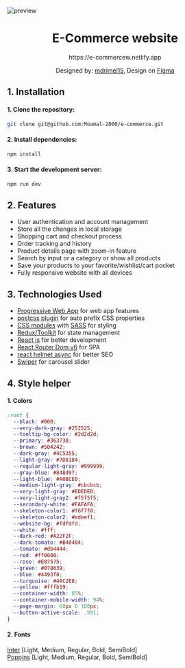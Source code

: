 ![preview](https://github.com/Moamal-2000/e-commerce/assets/103026211/935f9fd0-1cfa-4164-9947-3ce38a8f1484)
<h1 align=center>E-Commerce website</h1>

<p align=center>https://e-commercew.netlify.app</p>

<p align=center>
  Designed by: <a href="https://dribbble.com/mdrimel15" target="_blank">mdrimel15</a>, 
  Design on <a href="https://www.figma.com/file/bwhp2Q5jdzJDIw5YIsBlXe/Full-E-Commerce-Website-UI-UX-Design-(Community)?node-id=34%3A213&mode=design" target="_blank">Figma</a>
</p>


## 1. Installation

#### 1. Clone the repository:
   ```bash
   git clone git@github.com:Moamal-2000/e-commerce.git
   ```
#### 2. Install dependencies:
   ```bash
   npm install
   ```
#### 3. Start the development server:
   ```bash
   npm run dev
   ```
  

## 2. Features
- User authentication and account management
- Store all the changes in local storage
- Shopping cart and checkout process
- Order tracking and history
- Product details page with zoom-in feature
- Search by input or a category or show all products
- Save your products to your favorite/wishlist/cart pocket
- Fully responsive website with all devices

  

## 3. Technologies Used
- [Progressive Web App](https://vite-pwa-org.netlify.app) for web app features
- [postcss plugin](https://www.npmjs.com/package/postcss) for auto prefix CSS properties
- [CSS modules](https://create-react-app.dev/docs/adding-a-css-modules-stylesheet) with [SASS](https://sass-lang.com/documentation) for styling
- [Redux/Toolkit](https://redux-toolkit.js.org) for state management
- [React js](https://react.dev) for better development
- [React Router Dom v6](https://reactrouter.com) for SPA
- [react helmet async](https://www.npmjs.com/package/react-helmet-async) for better SEO
- [Swiper](https://swiperjs.com/react) for carousel slider
  

## 4. Style helper

#### 1. Colors
```css
:root {
  --black: #000;
  --very-dark-gray: #252525;
  --tooltip-bg-color: #2d2d2d;
  --primary: #363738;
  --brown: #504242;
  --dark-gray: #4C5355;
  --light-gray: #7D8184;
  --regular-light-gray: #999999;
  --gray-blue: #848d97;
  --light-blue: #A0BCE0;
  --medium-light-gray: #cbcbcb;
  --very-light-gray: #EDEDED;
  --very-light-gray2: #f5f5f5;
  --secondary-white: #FAFAFA;
  --skeleton-color1: #f6f7f8;
  --skeleton-color2: #edeef1;
  --website-bg: #fdfdfd;
  --white: #fff;
  --dark-red: #A22F2F;
  --dark-tomato: #B40404;
  --tomato: #db4444;
  --red: #ff0000;
  --rose: #E07575;
  --green: #078639;
  --blue: #4493f8;
  --turquoise: #4AC2E8;
  --yellow: #fffb19;
  --container-width: 85%;
  --container-mobile-width: 94%;
  --page-margin: 60px 0 100px;
  --button-active-scale: .991;
}
```

#### 2. Fonts
[Inter](https://fonts.google.com/specimen/Poppins)   [Light, Medium, Regular, Bold, SemiBold]  
[Poppins](https://fonts.google.com/specimen/Inter) [Light, Medium, Regular, Bold, SemiBold]  
